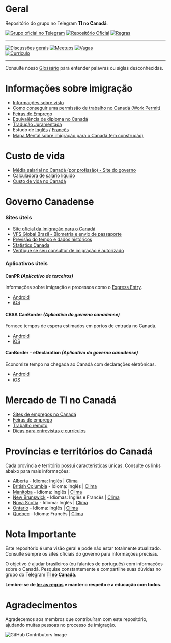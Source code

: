 # Geral

Repositório do grupo no Telegram **TI no Canadá**.

[![Grupo oficial no Telegram](https://img.shields.io/badge/Telegram-2CA5E0?style=for-the-badge&logo=telegram&logoColor=white&label=Grupo%20Oficial)](https://t.me/tinocanada)
[![Repositório Oficial](https://img.shields.io/badge/Telegram-2CA5E0?style=for-the-badge&logo=telegram&logoColor=white&label=Repositório%20Oficial)](https://github.com/ti-no-canada)
[![Regras](https://img.shields.io/badge/GitHub-181717?style=for-the-badge&logo=github&logoColor=white&label=Regras)](./grupo/regras-do-grupo)  

---
[![Discussões gerais](https://img.shields.io/badge/Telegram-2CA5E0?style=for-the-badge&logo=telegram&logoColor=white&label=Discussões)](https://t.me/tinocanada/1)
[![Meetups](https://img.shields.io/badge/Telegram-2CA5E0?style=for-the-badge&logo=telegram&logoColor=white&label=Meetups)](https://t.me/tinocanada/142254)
[![Vagas](https://img.shields.io/badge/Telegram-2CA5E0?style=for-the-badge&logo=telegram&logoColor=white&label=Vagas)](https://t.me/tinocanada/142250)  
[![Curriculo](https://img.shields.io/badge/Telegram-2CA5E0?style=for-the-badge&logo=telegram&logoColor=white&label=Revisao%20Curricular)](https://t.me/tinocanada/142250)  

---

Consulte nosso [Glossário](./grupo/glossario) para entender palavras ou siglas desconhecidas.

# Informações sobre imigração

- [Informações sobre visto](./vida/tipos-de-vistos)
- [Como conseguir uma permissão de trabalho no Canadá (Work Permit)](./trabalho/work-permit)
- [Feiras de Emprego](./trabalho/feiras-emprego)
- [Equivalência de diploma no Canadá](./estudo/equivalencia-de-diploma)
- [Tradução Juramentada](./vida/traducao-juramentada)
- Estudo de [Inglês](./estudo/idiomas/ingles) / [Francês](./estudo/idiomas/frances)
- [Mapa Mental sobre imigração para o Canadá (em construção)](https://app.mindmapmaker.org/#m:mm1317040e39d442459abc6bbfc9189fff)

# Custo de vida

- [Média salarial no Canadá (por profissão) - Site do governo](https://www.jobbank.gc.ca/explorecareers)
- [Calculadora de salário líquido](https://ca.talent.com/tax-calculator)
- [Custo de vida no Canadá](https://www.numbeo.com/cost-of-living/in/Toronto)

# Governo Canadense

### Sites úteis

- [Site oficial da Imigração para o Canadá](https://www.canada.ca/en/services/immigration-citizenship.html)
- [VFS Global Brazil - Biometria e envio de passaporte](https://www.vfsglobal.ca/canada/brazil/index.html)
- [Previsão do tempo e dados históricos](https://weather.gc.ca/canada_e.html)
- [Statistics Canada](https://www.statcan.gc.ca/eng/start)
- [Verifique se seu consultor de imigração é autorizado](https://iccrc-crcic.ca/find-a-professional)

### Aplicativos úteis

#### CanPR _(Aplicativo de terceiros)_

Informações sobre imigração e processos como o [Express Entry](./vida/tipos-de-vistos#o-que-é-express-entry).

- [Android](https://play.google.com/store/apps/details?id=maaz.canpr.myapplication&hl=en_CA)
- [iOS](https://apps.apple.com/ca/app/canpr/id1447024170)

#### CBSA CanBorder _(Aplicativo do governo canadense)_

Fornece tempos de espera estimados em portos de entrada no Canadá.

- [Android](https://play.google.com/store/apps/details?id=ca.gc.cbsa.canborder.bwt&hl=en_CA)
- [iOS](https://apps.apple.com/ca/app/cbsa-canborder/id1110491634)

#### CanBorder – eDeclaration _(Aplicativo do governo canadense)_

Economize tempo na chegada ao Canadá com declarações eletrônicas.

- [Android](https://play.google.com/store/apps/details?id=ca.gc.cbsa.edeclaration&hl=en_CA)
- [iOS](https://apps.apple.com/ca/app/canborder-edeclaration/id1209044444)

# Mercado de TI no Canadá

- [Sites de empregos no Canadá](./trabalho/sites-de-emprego)
- [Feiras de emprego](./trabalho/feiras-emprego)
- [Trabalho remoto](./trabalho/trabalho-remoto)
- [Dicas para entrevistas e currículos](./trabalho/entrevistas-de-emprego)

# Províncias e territórios do Canadá

Cada província e território possui características únicas. Consulte os links abaixo para mais informações:

- [Alberta](https://en.wikipedia.org/wiki/Alberta) - Idioma: Inglês | [Clima](https://www.currentresults.com/Weather/Canada/Alberta/average-alberta-weather.php)
- [British Columbia](https://en.wikipedia.org/wiki/British_Columbia) - Idioma: Inglês | [Clima](https://www.currentresults.com/Weather/Canada/British-Columbia/average-british-columbia-weather.php)
- [Manitoba](https://en.wikipedia.org/wiki/Manitoba) - Idioma: Inglês | [Clima](https://www.currentresults.com/Weather/Canada/Manitoba/average-manitoba-weather.php)
- [New Brunswick](https://en.wikipedia.org/wiki/New_Brunswick) - Idiomas: Inglês e Francês | [Clima](https://www.currentresults.com/Weather/Canada/New-Brunswick/average-new-brunswick-weather.php)
- [Nova Scotia](https://en.wikipedia.org/wiki/Nova_Scotia) - Idioma: Inglês | [Clima](https://www.currentresults.com/Weather/Canada/Nova-Scotia/average-nova-scotia-weather.php)
- [Ontario](https://en.wikipedia.org/wiki/Ontario) - Idioma: Inglês | [Clima](https://www.currentresults.com/Weather/Canada/Ontario/average-ontario-weather.php)
- [Quebec](https://en.wikipedia.org/wiki/Quebec) - Idioma: Francês | [Clima](https://www.currentresults.com/Weather/Canada/Quebec/average-quebec-weather.php)

# Nota Importante

Este repositório é uma visão geral e pode não estar totalmente atualizado. Consulte sempre os sites oficiais do governo para informações precisas.

O objetivo é ajudar brasileiros (ou falantes de português) com informações sobre o Canadá. Pesquise constantemente e compartilhe suas dúvidas no grupo do Telegram **[TI no Canadá](https://t.me/tinocanada)**.

**Lembre-se de [ler as regras](./grupo/regras-do-grupo) e manter o respeito e a educação com todos.**

# Agradecimentos

Agradecemos aos membros que contribuíram com este repositório, ajudando muitas pessoas no processo de imigração.

![GitHub Contributors Image](https://contrib.rocks/image?repo=ti-no-canada/imigracao-para-o-canada)
